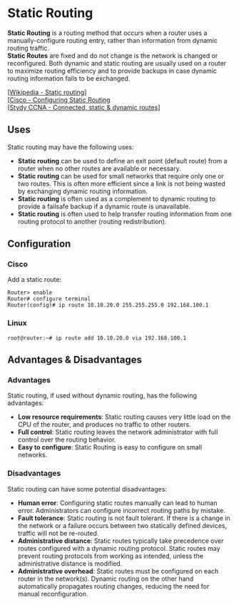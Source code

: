 # Static Routing

**Static Routing** is a routing method that occurs when a router uses a manually-configure routing entry, rather than information from dynamic routing traffic.<br>
**Static Routes** are fixed and do not change is the network is changed or reconfigured.
Both dynamic and static routing are usually used on a router to maximize routing efficiency and to provide backups in case dynamic routing information fails to be exchanged.

[[Wikipedia - Static routing](https://en.wikipedia.org/wiki/Static_routing)]<br>
[[Cisco - Configuring Static Routing](9https://www.cisco.com/c/en/us/td/docs/switches/datacenter/nexus3000/sw/unicast/503_u1_2/nexus3000_unicast_config_gd_503_u1_2/l3_route.html)<br>
[[Stydy CCNA - Connected, static & dynamic routes](https://study-ccna.com/connected-static-dynamic-routes/)]<br>

## Uses

Static routing may have the following uses:

- **Static routing** can be used to define an exit point (default route) from a router when no other routes are available or necessary.
- **Static routing** can be used for small networks that require only one or two routes.
  This is often more efficient since a link is not being wasted by exchanging dynamic routing information.
- **Static routing** is often used as a complement to dynamic routing to provide a failsafe backup if a dynamic route is unavailable.
- **Static routing** is often used to help transfer routing information from one routing protocol to another (routing redistribution).

## Configuration

### Cisco

Add a static route:

```
Router> enable
Router# configure terminal
Router(config)# ip route 10.10.20.0 255.255.255.0 192.168.100.1
```

### Linux

```
root@router:~# ip route add 10.10.20.0 via 192.168.100.1
```

## Advantages & Disadvantages

### Advantages

Static routing, if used without dynamic routing, has the following advantages:

- **Low resource requirements**: Static routing causes very little load on the CPU of the router, and produces no traffic to other routers.
- **Full control**: Static routing leaves the network administrator with full control over the routing behavior.
- **Easy to configure**: Static Routing is easy to configure on small networks.

### Disadvantages

Static routing can have some potential disadvantages:

- **Human error**: Configuring static routes manually can lead to human error.
  Administrators can configure incorrect routing paths by mistake.
- **Fault tolerance**: Static routing is not fault tolerant.
  If there is a change in the network or a failure occurs between two statically defined devices, traffic will not be re-routed.
- **Administrative distance**: Static routes typically take precedence over routes configured with a dynamic routing protocol.
  Static routes may prevent routing protocols from working as intended, unless the administrative distance is modified.
- **Administrative overhead**: Static routes must be configured on each router in the network(s).
  Dynamic routing on the other hand automatically propagates routing changes, reducing the need for manual reconfiguration.
